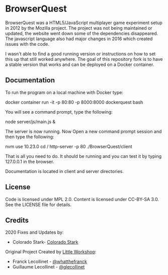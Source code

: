# BrowserQuest

BrowserQuest was a HTML5/JavaScript multiplayer game experiment setup in 2012 by the Mozilla project. The project was not being maintained or updated, the website went down some of the dependencies disappeared. The javascript language also had major changes in 2016 which created issues with the code.

I wasn't able to find a good running version or instructions on how to set this up that still worked anywhere. The goal of this repository fork is to have a stable version that works and can be deployed on a Docker container.

## Documentation

To run the program on a local machine with Docker type:

docker container run -it -p 80:80 -p 8000:8000 dockerquest bash

You will see a command prompt, type the following:

node server/js/main.js &

The server is now running.  Now Open a new command prompt session and then type the following:

nvm use 10.23.0
cd /
http-server -p 80 ./BrowserQuest/client

That is all you need to do.  It should be running and you can test it by typing 127.0.0.1 in the browser.


Documentation is located in client and server directories.

## License

Code is licensed under MPL 2.0. Content is licensed under CC-BY-SA 3.0.
See the LICENSE file for details.

## Credits

2020 Fixes and Updates by:

- Colorado Stark- [Colorado Stark](http://www.coloradostark.com)

Original Project Created by [Little Workshop](http://www.littleworkshop.fr):

- Franck Lecollinet - [@whatthefranck](http://twitter.com/whatthefranck)
- Guillaume Lecollinet - [@glecollinet](http://twitter.com/glecollinet)
